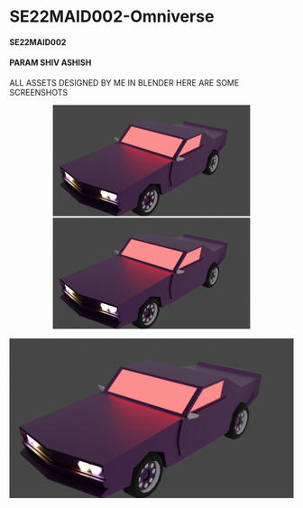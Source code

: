# SE22MAID002-Omniverse
<h4>SE22MAID002</h4>
<h4>PARAM SHIV ASHISH</h4>
ALL ASSETS DESIGNED BY ME IN BLENDER 
HERE ARE SOME SCREENSHOTS
<p align="center">
  <img src="Image Renders/car1.png" width="350" title="hover text">
  <img src="/Image Renders/car1.png" width="350" alt="accessibility text">
</p>

![alt text](https://github.com/ShivAshishCrimson/SE22MAID002-Omniverse/blob/main/Image%20Renders/car1.png)
